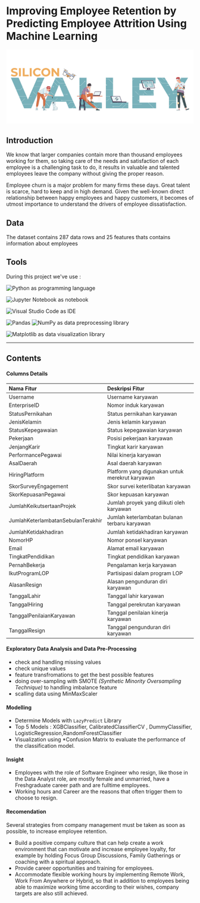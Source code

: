 # Improving Employee Retention by Predicting Employee Attrition Using Machine Learning

![1692972429255](image/README/1692972429255.png)

## Introduction

We know that larger companies contain more than thousand employees working for them, so taking care of the needs and satisfaction of each employee is a challenging task to do, it results in valuable and talented employees leave the company without giving the proper reason.

Employee churn is a major problem for many firms these days. Great talent is scarce, hard to keep and in high demand. Given the well-known direct relationship between happy employees and happy customers, it becomes of utmost importance to understand the drivers of employee dissatisfaction.


## Data

The dataset contains 287 data rows and 25 features thats contains information about employees

## Tools

During this project we've use :

![Python](https://img.shields.io/badge/python-3670A0?style=for-the-badge&logo=python&logoColor=ffdd54) 		as programming language

![Jupyter Notebook](https://img.shields.io/badge/jupyter-%23FA0F00.svg?style=for-the-badge&logo=jupyter&logoColor=white)		as notebook

![Visual Studio Code](https://img.shields.io/badge/Visual%20Studio%20Code-0078d7.svg?style=for-the-badge&logo=visual-studio-code&logoColor=white)	as IDE

![Pandas](https://img.shields.io/badge/pandas-%23150458.svg?style=for-the-badge&logo=pandas&logoColor=white)		![NumPy](https://img.shields.io/badge/numpy-%23013243.svg?style=for-the-badge&logo=numpy&logoColor=white) 	as data preprocessing library

![Matplotlib](https://img.shields.io/badge/Matplotlib-%23ffffff.svg?style=for-the-badge&logo=Matplotlib&logoColor=black)	as data visualization library

---

## Contents

#### Columns Details

| Nama Fitur                         | Deskripsi Fitur                                 |
| :--------------------------------- | :---------------------------------------------- |
| Username                           | Username karyawan                               |
| EnterpriseID                       | Nomor induk karyawan                            |
| StatusPernikahan                   | Status pernikahan karyawan                      |
| JenisKelamin                       | Jenis kelamin karyawan                          |
| StatusKepegawaian                  | Status kepegawaian karyawan                     |
| Pekerjaan                          | Posisi pekerjaan karyawan                       |
| JenjangKarir                       | Tingkat karir karyawan                          |
| PerformancePegawai                 | Nilai kinerja karyawan                          |
| AsalDaerah                         | Asal daerah karyawan                            |
| HiringPlatform                     | Platform yang digunakan untuk merekrut karyawan |
| SkorSurveyEngagement               | Skor survei keterlibatan karyawan               |
| SkorKepuasanPegawai                | Skor kepuasan karyawan                          |
| JumlahKeikutsertaanProjek          | Jumlah proyek yang diikuti oleh karyawan        |
| JumlahKeterlambatanSebulanTerakhir | Jumlah keterlambatan bulanan terbaru karyawan   |
| JumlahKetidakhadiran               | Jumlah ketidakhadiran karyawan                  |
| NomorHP                            | Nomor ponsel karyawan                           |
| Email                              | Alamat email karyawan                           |
| TingkatPendidikan                  | Tingkat pendidikan karyawan                     |
| PernahBekerja                      | Pengalaman kerja karyawan                       |
| IkutProgramLOP                     | Partisipasi dalam program LOP                   |
| AlasanResign                       | Alasan pengunduran diri karyawan                |
| TanggalLahir                       | Tanggal lahir karyawan                          |
| TanggalHiring                      | Tanggal perekrutan karyawan                     |
| TanggalPenilaianKaryawan           | Tanggal penilaian kinerja karyawan              |
| TanggalResign                      | Tanggal pengunduran diri karyawan               |

#### Exploratory Data Analysis and Data Pre-Processing 

* check and handling missing values
* check unique values
* feature transfromations to get the best possible features
* doing over-sampling with SMOTE *(Synthetic Minority Oversampling Technique)* to handling imbalance feature
* scalling data using MinMaxScaler

#### Modelling

* Determine Models with `LazyPredict` Library
* Top 5 Models : XGBClassifier, CalibratedClassifierCV , DummyClassifier, LogisticRegression,RandomForestClassifier
* Visualization using *Confusion Matrix to evaluate the performance of the classification model.

#### Insight

* Employees with the role of Software Engineer who resign, like those in the Data Analyst role, are mostly female and unmarried, have a Freshgraduate career path and are fulltime employees.
* Working hours and Career are the reasons that often trigger them to choose to resign.

#### Recomendation

Several strategies from company management must be taken as soon as possible, to increase employee retention.

* Build a positive company culture that can help create a work environment that can motivate and increase employee loyalty, for example by holding Focus Group Discussions, Family Gatherings or coaching with a spiritual approach.
* Provide career opportunities and training for employees.
* Accommodate flexible working hours by implementing Remote Work, Work From Anywhere or Hybrid, so that in addition to employees being able to maximize working time according to their wishes, company targets are also still achieved.
